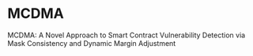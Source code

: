 # MCDMA
MCDMA: A Novel Approach to Smart Contract Vulnerability Detection via Mask Consistency and Dynamic Margin Adjustment
